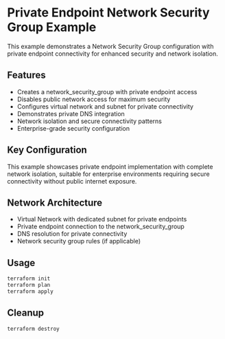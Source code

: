 # Private Endpoint Network Security Group Example

This example demonstrates a Network Security Group configuration with private endpoint connectivity for enhanced security and network isolation.

## Features

- Creates a network_security_group with private endpoint access
- Disables public network access for maximum security
- Configures virtual network and subnet for private connectivity
- Demonstrates private DNS integration
- Network isolation and secure connectivity patterns
- Enterprise-grade security configuration

## Key Configuration

This example showcases private endpoint implementation with complete network isolation, suitable for enterprise environments requiring secure connectivity without public internet exposure.

## Network Architecture

- Virtual Network with dedicated subnet for private endpoints
- Private endpoint connection to the network_security_group
- DNS resolution for private connectivity
- Network security group rules (if applicable)

## Usage

```bash
terraform init
terraform plan
terraform apply
```

## Cleanup

```bash
terraform destroy
```

<!-- BEGIN_TF_DOCS -->
<!-- END_TF_DOCS -->
